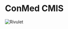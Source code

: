 # ConMed CMIS

![Rivulet](https://github.com/user-attachments/assets/b1112064-fbbe-477f-91b7-736c4320c5f5)
